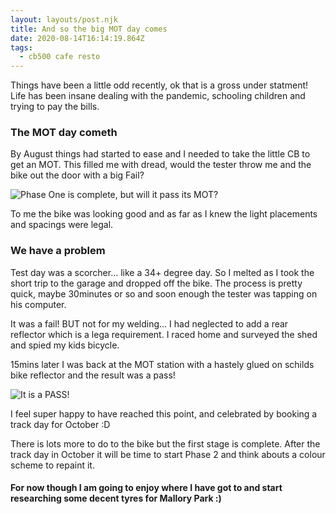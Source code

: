 ```yaml
---
layout: layouts/post.njk
title: And so the big MOT day comes
date: 2020-08-14T16:14:19.864Z
tags:
  - cb500 cafe resto
---
```


Things have been a little odd recently, ok that is a gross under statment! Life has been insane dealing with the pandemic, schooling children and trying to pay the bills.

### The MOT day cometh

By August things had started to ease and I needed to take the little CB to get an MOT. This filled me with dread, would the tester throw me and the bike out the door with a big Fail?

![Phase One is complete, but will it pass its MOT?](/images/cb500-complete-1.png 'Phase One is complete, but will it pass its MOT?')

To me the bike was looking good and as far as I knew the light placements and spacings were legal.

### We have a problem

Test day was a scorcher... like a 34+ degree day. So I melted as I took the short trip to the garage and dropped off the bike. The process is pretty quick, maybe 30minutes or so and soon enough the tester was tapping on his computer.

It was a fail! BUT not for my welding... I had neglected to add a rear reflector which is a lega requirement. I raced home and surveyed the shed and spied my kids bicycle.

15mins later I was back at the MOT station with a hastely glued on schilds bike reflector and the result was a pass!

![It is a PASS! ](/images/mot.png 'It is a PASS!')

I feel super happy to have reached this point, and celebrated by booking a track day for October :D

There is lots more to do to the bike but the first stage is complete. After the track day in October it will be time to start Phase 2 and think abouts a colour scheme to repaint it.

#### For now though I am going to enjoy where I have got to and start researching some decent tyres for Mallory Park :)
